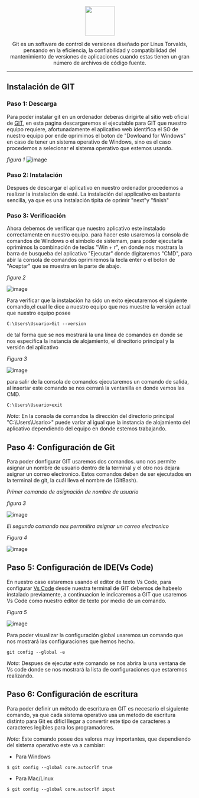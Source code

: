 <div align="center">
<img src="https://github.com/Brayan-Hc11/devicon/blob/master/icons/git/git-original-wordmark.svg" height="80"/>

Git es un software de control de versiones diseñado por Linus Torvalds, pensando en la eficiencia, la confiabilidad y compatibilidad del mantenimiento de versiones de aplicaciones cuando estas tienen un gran número de archivos de código fuente.
</div>

***
## Instalación de GIT

### Paso 1: Descarga
Para poder instalar git en un ordenador deberas dirigirte al sitio web oficial de [GIT](https://git-scm.com), en esta pagina descargaremos el ejecutable para GIT que nuestro equipo requiere, afortunadamente el aplicativo web identifica el SO de nuestro equipo por ende oprimimos el boton de "Dowloand for Windows" en caso de tener un sistema operativo de Windows, sino es el caso procedemos a selecionar el sistema operativo que estemos usando.

_figura 1_
![image](https://github.com/Brayan-Hc11/GIT/assets/118775234/398fd2cd-75ee-469a-8136-2fa7d7f82a12)

### Paso 2: Instalación
Despues de descargar el aplicativo en nuestro ordenador procedemos a realizar la instalación de esté. La instalación del applicativo es bastante sencilla, ya que es una instalación tipita de oprimir "next"y "finish"

### Paso 3: Verificación
Ahora debemos de verificar que nuestro aplicativo este instalado correctamente en nuestro equipo. para hacer esto usaremos la consola de comandos de Windows o el simbolo de sistemam, para poder ejecutarla oprimimos la combinación de teclas "Win + r", en donde nos mostrara la barra de busqueba del aplicativo "Ejecutar" donde digitaremos "CMD", para abir la consola de comandos oprimiremos la tecla enter o el boton de "Aceptar" que se muestra en la parte de abajo.  

_figure 2_

![image](https://github.com/Brayan-Hc11/GIT/assets/118775234/cb60e16d-f5f8-4c37-9950-d9e647ef7c59)

Para verificar que la instalación ha sido un exito ejecutaremos el siguiente comando,el cual le dice a nuestro equipo que nos muestre la versión actual que nuestro equipo posee
~~~
C:\Users\Usuario>Git --version
~~~

de tal forma que se nos mostrará la una línea de comandos en donde se nos especifica la instancia de alojamiento, el direcitorio principal y la versión del aplicativo

_Figura 3_

![image](https://github.com/Brayan-Hc11/GIT/assets/118775234/76e85202-b608-4e23-b62c-b8c0038a30e3)

para salir de la consola de comandos ejecutaremos un comando de salida, al insertar este comando se nos cerrará la ventanilla en donde vemos las CMD.
~~~
C:\Users\Usuario>exit
~~~

_Nota:_ En la consola de comandos la dirección del directorio principal "C:\Users\Usario>" puede variar al igual que la instancia de alojamiento del aplicativo dependiendo del equipo en donde estemos trabajando.

## Paso 4: Configuración de Git
Para poder donfigurar GIT usaremos dos comandos. uno nos permite asignar un nombre de usuario dentro de la terminal y el otro nos dejara asignar un correo electronico. Estos comandos deben de ser ejecutados en la terminal de git, la cuál lleva el nombre de (GitBash).

_Primer comando de asignación de nombre de usuario_

_figura 3_

![image](https://github.com/Brayan-Hc11/GIT/assets/118775234/55941c93-87a6-460c-9ab9-765ce7f1dfea)

_El segundo comando nos permnitira asignar un correo electronico_

_Figura 4_

![image](https://github.com/Brayan-Hc11/GIT/assets/118775234/739a55e4-7b20-438c-9032-4c1eb777a334)

## Paso 5: Configuración de  IDE(Vs Code)
En nuestro caso estaremos usando el editor de texto Vs Code, para configurar [Vs Code](https://code.visualstudio.com) desde nuestra terminal de GIT debemos de habeelo instalado previamente, a continuacion le indicaremos a GIT que usaremos Vs Code como nuestro editor de texto por medio de un comando.

_Figura 5_

![image](https://github.com/Brayan-Hc11/GIT/assets/118775234/75d6102e-9710-4a0f-b3f6-e3317bc939f8)

Para poder visualizar la configuración global usaremos un comando que nos mostrará las configuraciones que hemos hecho.

~~~
git config --global -e
~~~
_Nota:_ Despues de ejecutar este comando se nos abrira la una ventana de Vs code donde se nos mostrará la lista de configuraciones que estaremos realizando.

## Paso 6: Configuración de escritura
Para poder definir un método de escritura en GIT es necesario el siguiente comando, ya que cada sistema operativo usa un metodo de escritura distinto para Git es dificl llegar a convertir este tipo de caracteres a caracteres legibles para los programadores.

_Nota:_ Este comando posee dos valores muy importantes, que dependiendo del sistema operativo este va a cambiar:

 - Para Windows
   
~~~
$ git config --global core.autocrlf true
~~~

  - Para Mac/Linux

~~~
$ git config --global core.autocrlf input
~~~










































































